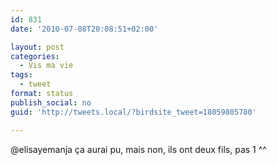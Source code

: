 ```yaml
---
id: 831
date: '2010-07-08T20:08:51+02:00'

layout: post
categories:
  - Vis ma vie
tags:
  - tweet
format: status
publish_social: no
guid: 'http://tweets.local/?birdsite_tweet=18059805780'

---
```


@elisayemanja ça aurai pu, mais non, ils ont deux fils, pas 1 ^^